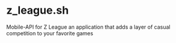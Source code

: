 # z_league.sh
Mobile-API for Z League an application that adds a layer of casual competition to your favorite games
